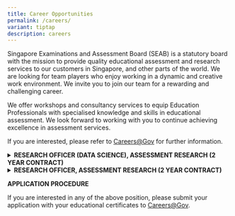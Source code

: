 ```yaml
---
title: Career Opportunities
permalink: /careers/
variant: tiptap
description: careers
---
```

<p>Singapore Examinations and Assessment Board (SEAB) is a statutory board
with the mission to provide quality educational assessment and research
services to our customers in Singapore, and other parts of the world. We
are looking for team players who enjoy working in a dynamic and creative
work environment. We invite you to join our team for a rewarding and challenging
career.</p>
<p>We offer workshops and consultancy services to equip Education Professionals
with specialised knowledge and skills in educational assessment. We look
forward to working with you to continue achieving excellence in assessment
services.</p>
<p>If you are interested, please refer to <a href="https://www.careers.gov.sg/" rel="noopener noreferrer nofollow" target="_blank"><u>Careers@Gov</u></a>&nbsp;for further
information.</p>
<p></p>
<div data-type="detailGroup" class="isomer-accordion isomer-accordion-white">
<details class="isomer-details">
<summary><strong>RESEARCH OFFICER (DATA SCIENCE), ASSESSMENT RESEARCH (2 YEAR CONTRACT)</strong>
</summary>
<div data-type="detailsContent" class="isomer-details-content">
<p></p>
<p><strong>Job Responsibilities</strong>
</p>
<p></p>
<p>Successful applicant will play an active role in handling, analysing and
mining data to provide meaning analysis and visualisation for decision
making. The key responsibilities include:</p>
<p></p>
<ul data-tight="true" class="tight">
<li>
<p>Analyse large amount of data for trends and patterns, and build predictive
models and machine learning algorithms</p>
</li>
<li>
<p>Apply sound methodologies in data science, statistical analysis and data
mining</p>
</li>
<li>
<p>Perform data visualisation to derive insights and value-add to decision
making</p>
</li>
<li>
<p>Develop automated marking models for different subjects with constructed
responses ranging from answers that are one sentence in length to complex
answers requiring an essay or analysis</p>
</li>
</ul>
<p></p>
<p><strong>Job Requirements</strong>
</p>
<p></p>
<ul data-tight="true" class="tight">
<li>
<p>Tertiary Qualification in Data Science, or Computer Science, or Statistics,
with a minimum of 2 to 3 years’ experience in manipulating data sets, building
statistical models and hands-on experience in machine learning applications</p>
</li>
<li>
<p>Candidates with 0 to 1 year of working experience can be considered</p>
</li>
<li>
<p>Strong in programming experience and proficient in Python/R/C++</p>
</li>
<li>
<p>Possess knowledge of a variety of machine learning techniques, such as
clustering, recommender systems, Natural Language Processing, Deep learning
etc., and their real-world application</p>
</li>
<li>
<p>Possess knowledge of advanced statistical techniques and concepts, such
as regression, properties of distributions, statistical tests and proper
usage, etc.</p>
</li>
</ul>
</div>
</details>
<details class="isomer-details">
<summary><strong>RESEARCH OFFICER, ASSESSMENT RESEARCH (2 YEAR CONTRACT)</strong>
</summary>
<div data-type="detailsContent" class="isomer-details-content">
<p></p>
<p><strong>Job Responsibilities</strong>
</p>
<p></p>
<p>Successful applicant will play an active role in researching educational
measurement and assessment issues, as well as developing assessment services
and products that are fit for purpose, educationally sound, and positively
transforming for stakeholders. The key responsibilities include:</p>
<p></p>
<ul data-tight="true" class="tight">
<li>
<p>Conduct research studies which focus on harnessing technology to assess
complex competencies for 21st Century education</p>
</li>
<li>
<p>Apply statistical techniques to support assessment-related analysis</p>
</li>
<li>
<p>Provide project management and consultancy services for assessment projects</p>
</li>
</ul>
<p></p>
<p><strong>Job Requirements</strong>
</p>
<p></p>
<ul data-tight="true" class="tight">
<li>
<p>Tertiary qualification in Mathematics and/or statistics-related field</p>
</li>
<li>
<p>Experience in research studies, educational measurements and/or data analytics
(e.g. machine learning &amp; data mining)</p>
</li>
<li>
<p>Experience in the education sector will be an advantageProficient in the
use of statistical analysis software (e.g. STATA, SAS, RUMM2020, R-Programming)</p>
</li>
<li>
<p>Experience in the use of coding applications (such as Visual Studio) with
C/C#/C++, Visual Basic or Java Programming, will be useful</p>
</li>
<li>
<p>Adaptable, meticulous individual with excellent analytical skills</p>
</li>
<li>
<p>Able to communicate complex concepts in applied and practical manner to
get buy-in from stakeholder groups</p>
</li>
<li>
<p>Enjoy working in teams in a dynamic and creative work environment</p>
</li>
</ul>
</div>
</details>
</div>
<p><strong>APPLICATION PROCEDURE</strong>
</p>
<p>If you are interested in any of the above position, please submit your
application with your educational certificates to <a href="https://www.careers.hrp.gov.sg/sap/bc/ui5_ui5/sap/ZGERCFA004/index.html?search-keyword=seab" rel="noopener nofollow" target="_blank">Careers@Gov</a>.</p>